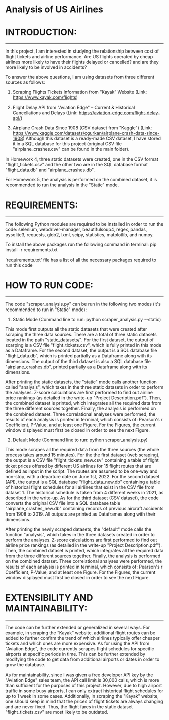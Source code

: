 # Analysis of US Airlines

# INTRODUCTION:
---------------

In this project, I am interested in studying the relationship between cost of flight tickets and airline performance. Are US flights operated by cheap airlines more likely to have their flights delayed or cancelled? and are they more likely to be involved in accidents?

To answer the above questions, I am using datasets from three different sources as follows:

1) Scraping Flights Tickets Information from “Kayak” Website (Link: https://www.kayak.com/flights)

2) Flight Delay API from "Aviation Edge" – Current & Historical Cancellations and Delays (Link: https://aviation-edge.com/flight-delay-api/) 

3) Airplane Crash Data Since 1908 (CSV dataset from "Kaggle") (Link: https://www.kaggle.com/datasets/cgurkan/airplane-crash-data-since-1908)
   Although this dataset is a ready-made CSV dataset, I have stored it in a SQL database for this project (original CSV file "airplane_crashes.csv" can be found in the main folder).  

In Homework 4, three static datasets were created, one in the CSV format "flight_tickets.csv" and the other two are in the SQL database format "flight_data.db" and "airplane_crashes.db". 

For Homework 5, the analysis is performed on the combined dataset, it is recommended to run the analysis in the "Static" mode.

# REQUIREMENTS:
---------------

The following Python modules are required to be installed in order to run the code: selenium, webdriver-manager, beautifulsoup4, regex, pandas, pysqlite3, requests, glob2, lxml, scipy, statistics, matplotlib, and numpy.

To install the above packages run the following command in terminal: pip install -r requirements.txt

'requirements.txt' file has a list of all the necessary packages required to run this code


# HOW TO RUN CODE:
------------------

The code "scraper_analysis.py" can be run in the following two modes (it's recommended to run in "Static" mode):

1) Static Mode (Command line to run: python scraper_analysis.py --static)

This mode first outputs all the static datasets that were created after scraping the three data sources. There are a total of three static datasets located in the path "static_datasets/". For the first dataset, the output of scarping is a CSV file "flight_tickets.csv", which is fully printed in this mode as a Dataframe. For the second dataset, the output is a SQL database file "flight_data.db", which is printed partially as a Dataframe along with its dimensions. The output of the third dataset is also a SQL database file "airplane_crashes.db", printed partially as a Dataframe along with its dimensions.

After printing the static datasets, the "static" mode calls another function called "analysis", which takes in the three static datasets in order to perform the analyses. Z-score calculations are first performed to find out airline price rankings (as detailed in the write-up "Project Description.pdf"). Then, the combined dataset is printed, which integrates all the required data from the three different sources together. Finally, the analysis is performed on the combined dataset. Three correlational analyses were performed, the results of each analysis is printed in terminal, which consists of: Pearson's r Coefficient, P-Value, and at least one Figure. For the Figures, the current window displayed must first be closed in order to see the next Figure.


2) Default Mode (Command line to run: python scraper_analysis.py)

This mode scrapes all the required data from the three sources (the whole process takes around 15 minutes). For the the first dataset (web scraping), the output is a CSV file "flight_tickets_new.csv" containing a table of flight ticket prices offered by different US airlines for 15 flight routes that are defined as input in the script. The routes are assumed to be one-way and non-stop, with a departure date on June 1st, 2022. For the second dataset (API), the output is a SQL database "flight_data_new.db" containing a table of historical flight schedules for all airlines that exist in the CSV file from dataset 1. The historical schedule is taken from 4 different weeks in 2021, as described in the write-up. As for the third dataset (CSV dataset), the code converts the original CSV file into a SQL database table "airplane_crashes_new.db" containing records of previous aircraft accidents from 1908 to 2019. All outputs are printed as Dataframes along with their dimensions.

After printing the newly scraped datasets, the "default" mode calls the function "analysis", which takes in the three datasets created in order to perform the analyses. Z-score calculations are first performed to find out airline price rankings (as detailed in the write-up "Project Description.pdf"). Then, the combined dataset is printed, which integrates all the required data from the three different sources together. Finally, the analysis is performed on the combined dataset. Three correlational analyses were performed, the results of each analysis is printed in terminal, which consists of: Pearson's r Coefficient, P-Value, and at least one Figure. For the Figures, the current window displayed must first be closed in order to see the next Figure.

# EXTENSIBILITY AND MAINTAINABILITY:
------------------------------------

The code can be further extended or generalized in several ways. For example, in scraping the “Kayak” website, additional flight routes can be added to further confirm the trend of which airlines typically offer cheaper tickets and which ones are more expensive. As for using the API from "Aviation Edge", the code currently scrapes flight schedules for specific airports at specific periods in time. This can be further extended by modifying the code to get data from additional airports or dates in order to grow the database. 

As for maintainability, since I was given a free developer API key by the "Aviation Edge" sales team, the API call limit is 30,000 calls, which is more than sufficient for the purposes of this project. However, due to high airport traffic in some busy airports, I can only extract historical flight schedules for up to 1 week in some cases. Additionally, in scraping the "Kayak" website, one should keep in mind that the prices of flight tickets are always changing and are never fixed. Thus, the flight fares in the static dataset "flight_tickets.csv" are most likely to be outdated. 


